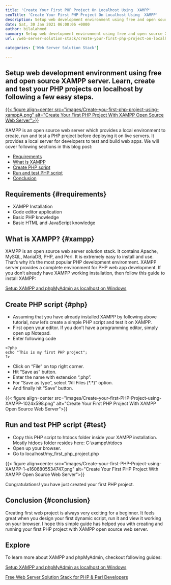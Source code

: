 ```yaml
---
title: 'Create Your First PHP Project On Localhost Using  XAMPP'
seoTitle: 'Create Your First PHP Project On Localhost Using  XAMPP'
description: Setup web development environment using free and open source web server XAMPP. Create and test your PHP projects on localhost by following a few easy steps.
date: Sat, 30 Jan 2021 06:00:06 +0000
author: bilalahmed
summary: Setup web development environment using free and open source XAMPP server. Learn, create and test your PHP projects on localhost by following a few easy steps.
url: /web-server-solution-stack/create-your-first-php-project-on-localhost-using-xampp/

categories: ['Web Server Solution Stack']

---
```

## Setup web development environment using free and open source XAMPP server. Learn, create and test your PHP projects on localhost by following a few easy steps.

[{{< figure align=center src="images/Create-you-first-php-project-using-xamppA.png" alt="Create Your First PHP Project With XAMPP Open Source Web Server">}}][1] 

XAMPP is an open source web server which provides a local environment to create, run and test a PHP project before deploying it on live servers. It provides a local server for developers to test and build web apps. We will cover following sections in this blog post:

  * [Requirements][2]
  * [What is XAMPP][3]
  * [Create PHP script][4]
  * [Run and test PHP script][5]
  * [Conclusion][6]

## Requirements {#requirements}

  * XAMPP Installation
  * Code editor application
  * Basic PHP knowledge
  * Basic HTML and JavaScript knowledge

## What is XAMPP? {#xampp}

XAMPP is an open source web server solution stack. It contains Apache, MySQL, MariaDB, PHP, and Perl. It is extremely easy to install and use. That’s why it’s the most popular PHP development environment. XAMPP server provides a complete environment for PHP web app development. If you don’t already have XAMPP working installation, then follow this guide to install XAMPP:

[Setup XAMPP and phpMyAdmin as localhost on Windows][7]

## Create PHP script {#php}

  * Assuming that you have already installed XAMPP by following above tutorial, now let’s create a simple PHP script and test it on XAMPP.
  * First open your editor. If you don’t have a programming editor, simply open up Notepad. 
  * Enter following code


```
<?php
echo "This is my first PHP project";
?>
```


  * Click on “File” on top right corner.
  * Hit “Save as” button.
  * Enter the name with extension “.php”.
  * For “Save as type”, select “All Files (\*.\*)” option.
  * And finally hit “Save” button.

{{< figure align=center src="images/Create-your-first-PHP-Project-using-XAMPP-1024x598.png" alt="Create Your First PHP Project With XAMPP Open Source Web Server">}}  

## Run and test PHP script {#test}

  * Copy this PHP script to htdocs folder inside your XAMPP installation. Mostly htdocs folder resides here: C:\xampp\htdocs
  * Open up your browser.
  * Go to localhost/my\_first\_php_project.php 

{{< figure align=center src="images/Create-your-first-PHP-Project-using-XAMPP-1-e1606805534747.png" alt="Create Your First PHP Project With XAMPP Open Source Web Server">}}  

Congratulations! you have just created your first PHP project.

## Conclusion {#conclusion}

Creating first web project is always very exciting for a beginner. It feels great when you design your first dynamic script, run it and view it working on your browser. I hope this simple guide has helped you with creating and running your first PHP project with XAMPP open source web server. 

## Explore

To learn more about XAMPP and phpMyAdmin, checkout following guides:

[Setup XAMPP and phpMyAdmin as localhost on Windows][7]

[Free Web Server Solution Stack for PHP & Perl Developers][1]

 [1]: https://products.containerize.com/solution-stack/xampp
 [2]: #requirements
 [3]: #xampp
 [4]: #php
 [5]: #test
 [6]: #conclusion
 [7]: https://blog.containerize.com/2020/10/26/how-to-setup-xampp-and-phpmyadmin-as-localhost-on-windows/